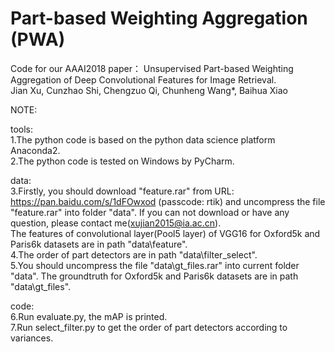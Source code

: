 # Part-based Weighting Aggregation (PWA)
Code for our AAAI2018 paper：
Unsupervised Part-based Weighting Aggregation of Deep Convolutional Features for Image Retrieval.
</br>Jian Xu, Cunzhao Shi, Chengzuo Qi, Chunheng Wang*, Baihua Xiao

NOTE:

tools:
</br>1.The python code is based on the python data science platform Anaconda2.
</br>2.The python code is tested on Windows by PyCharm.


data:
</br>3.Firstly, you should download "feature.rar" from URL: https://pan.baidu.com/s/1dFOwxod (passcode: rtik) and uncompress the file "feature.rar" into folder "data". If you can not download or have any question, please contact me(xujian2015@ia.ac.cn).
</br>The features of convolutional layer(Pool5 layer) of VGG16 for Oxford5k and Paris6k datasets are in path "data\feature". 
</br>4.The order of part detectors are in path "data\filter_select".
</br>5.You should uncompress the file "data\gt_files.rar" into current folder "data". The groundtruth for Oxford5k and Paris6k datasets are in path "data\gt_files".


code:
</br>6.Run evaluate.py, the mAP is printed.
</br>7.Run select_filter.py to get the order of part detectors according to variances. 
